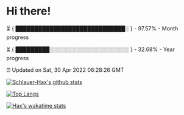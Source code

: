 # Hi there!

⏳ { █████████████████████████████░ } - 97.57% - Month progress

⏳ { █████████░░░░░░░░░░░░░░░░░░░░░ } - 32.68% - Year progress

⏰ Updated on Sat, 30 Apr 2022 06:28:26 GMT


[![Schlauer-Hax's github stats](https://github-readme-stats.vercel.app/api?username=Schlauer-Hax&show_icons=true&theme=dark&count_private=true)](https://github.com/Schlauer-Hax)


[![Top Langs](https://github-readme-stats.vercel.app/api/top-langs/?username=Schlauer-Hax&layout=compact&theme=dark)](https://github.com/Schlauer-Hax?tab=repositories)


[![Hax's wakatime stats](https://github-readme-stats.vercel.app/api/wakatime?username=Hax&theme=dark)](https://wakatime.com/@Hax)

